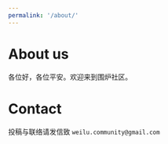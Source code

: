 ```yaml
---
permalink: '/about/'
---
```


# About us

各位好，各位平安。欢迎来到围炉社区。

# Contact

投稿与联络请发信致 `weilu.community@gmail.com`
